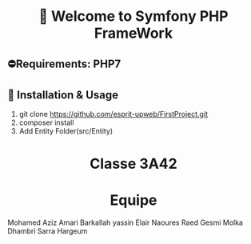 # <h1 align="center" >👋 Welcome to  Symfony PHP FrameWork </h1>
##  ⛔Requirements: PHP7
## :wrench: Installation & Usage
1. git clone https://github.com/esprit-upweb/FirstProject.git
2. composer install
3. Add Entity Folder(src/Entity)

# <h1 align="center" >Classe 3A42 </h1>
# <h1 align="center" >Equipe </h1>
Mohamed Aziz Amari
Barkallah yassin
Elair Naoures
Raed Gesmi
Molka Dhambri
Sarra Hargeum
